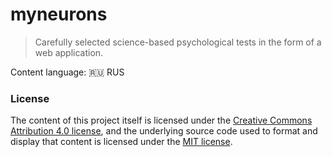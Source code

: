 # myneurons

> Carefully selected science-based psychological tests in the form of a web application.

Content language: 🇷🇺 RUS

### License

The content of this project itself is licensed under the [Creative Commons Attribution 4.0 license](https://creativecommons.org/licenses/by/4.0/), and the underlying source code used to format and display that content is licensed under the [MIT license](LICENSE).

